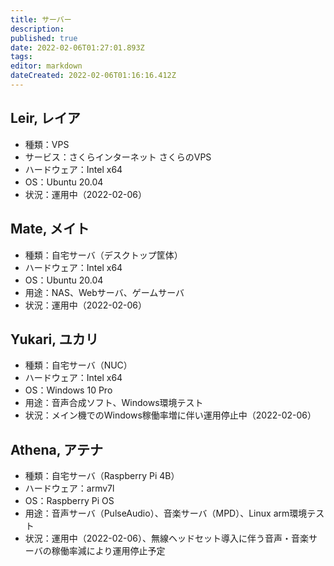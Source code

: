 ```yaml
---
title: サーバー
description: 
published: true
date: 2022-02-06T01:27:01.893Z
tags: 
editor: markdown
dateCreated: 2022-02-06T01:16:16.412Z
---
```


## Leir, レイア
- 種類：VPS
- サービス：さくらインターネット さくらのVPS
- ハードウェア：Intel x64
- OS：Ubuntu 20.04
- 状況：運用中（2022-02-06）

## Mate, メイト
- 種類：自宅サーバ（デスクトップ筐体）
- ハードウェア：Intel x64
- OS：Ubuntu 20.04
- 用途：NAS、Webサーバ、ゲームサーバ
- 状況：運用中（2022-02-06）

## Yukari, ユカリ
- 種類：自宅サーバ（NUC）
- ハードウェア：Intel x64
- OS：Windows 10 Pro
- 用途：音声合成ソフト、Windows環境テスト
- 状況：メイン機でのWindows稼働率増に伴い運用停止中（2022-02-06）

## Athena, アテナ
- 種類：自宅サーバ（Raspberry Pi 4B）
- ハードウェア：armv7l
- OS：Raspberry Pi OS
- 用途：音声サーバ（PulseAudio）、音楽サーバ（MPD）、Linux arm環境テスト
- 状況：運用中（2022-02-06）、無線ヘッドセット導入に伴う音声・音楽サーバの稼働率減により運用停止予定
